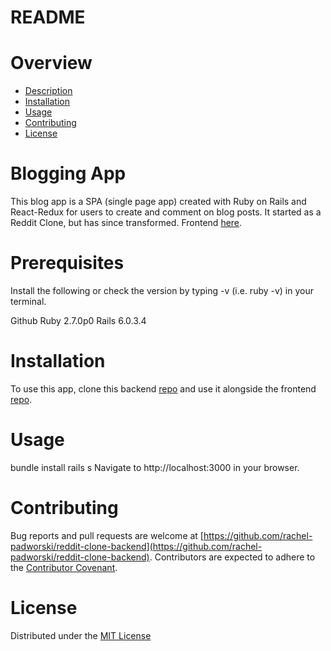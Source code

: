 # README


# Overview
* [Description](https://github.com/rachel-padworski/reddit-clone-backend#blogging-app)
* [Installation](https://github.com/rachel-padworski/reddit-clone-backend#installation)
* [Usage](https://github.com/rachel-padworski/reddit-clone-backend#usage)
* [Contributing](https://github.com/rachel-padworski/reddit-clone-backend#contributing)
* [License](https://github.com/rachel-padworski/reddit-clone-backend#license)

# Blogging App
This blog app is a SPA (single page app) created with Ruby on Rails and React-Redux for users to create and comment on blog posts. It started as a Reddit Clone, but has since transformed. Frontend [here](https://github.com/rachel-padworski/reddit-clone-frontend).


# Prerequisites
Install the following or check the version by typing -v (i.e. ruby -v) in your terminal.

Github
Ruby 2.7.0p0
Rails 6.0.3.4


# Installation
To use this app, clone this backend [repo](https://github.com/rachel-padworski/reddit-clone-backend) and use it alongside the frontend [repo](https://github.com/rachel-padworski/reddit-clone-frontend).


# Usage
bundle install
rails s
Navigate to http://localhost:3000 in your browser.

# Contributing
Bug reports and pull requests are welcome at [https://github.com/rachel-padworski/reddit-clone-backend](https://github.com/rachel-padworski/reddit-clone-backend). Contributors are expected to adhere to the [Contributor Covenant](https://www.contributor-covenant.org/).

# License
Distributed under the [MIT License](https://opensource.org/licenses/MIT)


